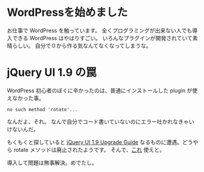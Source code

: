 # WordPressを始めました
お仕事で WordPress を触っています。
全くプログラミングが出来ない人でも導入できる WordPress はやはりすごい。
いろんなプラグインが開発されていて素晴らしい。
自分で０から作る気なんてなくなってしまうな。

# jQuery UI 1.9 の罠
WordPress 初心者のぼくに辛かったのは、普通にインストールした plugin が使えなかった事。

    no such method 'rotate'...

なんだよ、それ。
なんで自分でコード書いていないのにエラー吐かれなきゃいけないんだ。

もくもくと探していると [jQuery UI 1.9 Upgrade Guide](http://jqueryui.com/upgrade-guide/1.9/#removed-rotate-method) なるものに遭遇。どうやら rotate メソッドは廃止されたようです。 そんで、[これ](https://github.com/cmcculloh/jQuery-UI-Tabs-Rotate) 使えと。

導入して問題は無事解決。めでたし。
